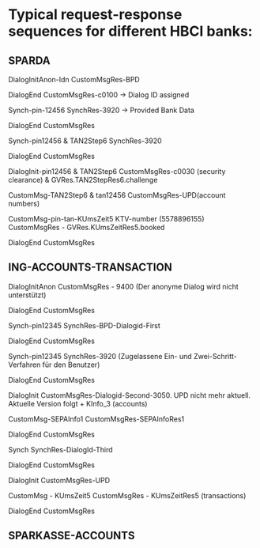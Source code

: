 # Typical request-response sequences for different HBCI banks:

## SPARDA
DialogInitAnon-Idn
CustomMsgRes-BPD

DialogEnd
CustomMsgRes-c0100 -> Dialog ID assigned

Synch-pin-12456
SynchRes-3920 -> Provided Bank Data

DialogEnd
CustomMsgRes

Synch-pin12456 & TAN2Step6
SynchRes-3920

DialogEnd
CustomMsgRes

DialogInit-pin12456 & TAN2Step6
CustomMsgRes-c0030 (security clearance) & GVRes.TAN2StepRes6.challenge

CustomMsg-TAN2Step6 & tan12456
CustomMsgRes-UPD(account numbers)

CustomMsg-pin-tan-KUmsZeit5 KTV-number (5578896155)
CustomMsgRes - GVRes.KUmsZeitRes5.booked

DialogEnd
CustomMsgRes



## ING-ACCOUNTS-TRANSACTION

DialogInitAnon
CustomMsgRes - 9400 (Der anonyme Dialog wird nicht unterstützt)

DialogEnd
CustomMsgRes

Synch-pin12345
SynchRes-BPD-Dialogid-First

DialogEnd
CustomMsgRes

Synch-pin12345
SynchRes-3920 (Zugelassene Ein- und Zwei-Schritt-Verfahren für den Benutzer)

DialogEnd
CustomMsgRes

DialogInit
CustomMsgRes-Dialogid-Second-3050. UPD nicht mehr aktuell. Aktuelle Version folgt + KInfo_3 (accounts)

CustomMsg-SEPAInfo1
CustomMsgRes-SEPAInfoRes1

DialogEnd
CustomMsgRes

Synch
SynchRes-DialogId-Third

DialogEnd
CustomMsgRes

DialogInit
CustomMsgRes-UPD

CustomMsg - KUmsZeit5
CustomMsgRes - KUmsZeitRes5 (transactions)

DialogEnd
CustomMsgRes


## SPARKASSE-ACCOUNTS



